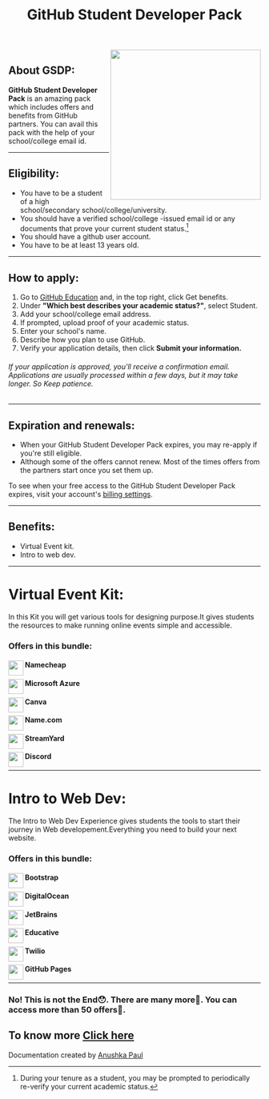 <h1 align="center">GitHub Student Developer Pack </h1>

<br><br>
<img src="https://user-images.githubusercontent.com/87390353/141514418-91c49c48-a0ad-4430-a563-50b2b23dfd19.jpg" width="300" align = "right">

## About GSDP:
**GitHub Student Developer Pack** is an amazing pack which includes offers and benefits from GitHub partners. You can avail this pack with the help of your school/college email id.
<br>

---
## Eligibility:
- You have to be a student of a high school/secondary school/college/university.
- You should have a verified school/college -issued email id or any documents that prove your current student status.[^1]
- You should have a github user account.
- You have to be at least 13 years old.

---


[^1]:During your tenure as a student, you may be prompted to periodically re-verify your current academic status.

## How to apply:
1. Go to [GitHub Education](https://education.github.com/globalcampus/student) and, in the top right, click Get benefits.
2. Under **"Which best describes your academic status?"**, select Student.
3. Add your school/college email address.
4. If prompted, upload proof of your academic status.
5. Enter your school's name.
6. Describe how you plan to use GitHub.
7. Verify your application details, then click **Submit your information.**

###### *If your application is approved, you'll receive a confirmation email. Applications are usually processed within a few days, but it may take longer. So Keep patience.*

---
## Expiration and renewals:
- When your GitHub Student Developer Pack expires, you may re-apply if you're still eligible.
- Although some of the offers cannot renew. Most of the times offers from the partners start once you set them up.

To see when your free access to the GitHub Student Developer Pack expires, visit your account's [billing settings](https://github.com/settings/billing).

---
## Benefits:
- Virtual Event kit.
- Intro to web dev.

---
# Virtual Event Kit:
In this Kit you will get various tools for designing purpose.It gives students the resources to make running online events simple and accessible.

### Offers in this bundle:
#### Namecheap <img src="https://user-images.githubusercontent.com/87390353/141669034-e1f6461b-14a2-4485-9d77-fdf71bd53c8a.png" width="30" align = "left">
#### Microsoft Azure <img src="https://user-images.githubusercontent.com/87390353/141668983-673ee55f-98ff-4744-bb0f-86f6bf629d56.png" width="30" align = "left">
#### Canva <img src="https://user-images.githubusercontent.com/87390353/141669053-178cad8a-137d-4ffd-a1f5-9ad9410889a4.png" width="30" align = "left">
#### Name.com <img src="https://user-images.githubusercontent.com/87390353/141669090-cffe4145-0dce-4f0d-ae3a-b43acf40b18d.png" width="30" align = "left">
#### StreamYard <img src="https://user-images.githubusercontent.com/87390353/141669130-d4d21d4c-7c36-4282-b50e-6bf91d780055.png" width="30" align = "left">
#### Discord <img src="https://user-images.githubusercontent.com/87390353/141669268-53bd27ea-e2da-4e54-b03a-a5302aecacb7.png" width="30" align = "left">

---
# Intro to Web Dev:
The Intro to Web Dev Experience gives students the tools to start their journey in Web developement.Everything you need to build your next website.

### Offers in this bundle:
#### Bootstrap <img src="https://user-images.githubusercontent.com/87390353/141669368-0fd86d58-f704-4743-86d2-729e35274482.png" width="30" align = "left">
#### DigitalOcean <img src="https://user-images.githubusercontent.com/87390353/141669428-34bb570e-df04-418e-bf43-fc9af3a4ef20.png" width="30" align = "left">
#### JetBrains <img src="https://user-images.githubusercontent.com/87390353/141669451-70ac3449-5b86-4108-857c-26e9c543d404.png" width="30" align = "left">
#### Educative <img src="https://user-images.githubusercontent.com/87390353/141669480-0a8c28c1-ad98-4c67-bbee-408a458fbb53.png" width="30" align = "left">
#### Twilio <img src="https://user-images.githubusercontent.com/87390353/141669520-cd9ad0d7-90d4-460c-914c-dcc70df2d36f.png" width="30" align = "left">
#### GitHub Pages <img src="https://user-images.githubusercontent.com/87390353/141669560-e620b8bf-2310-4d30-8848-0487939a566c.png" width="30" align = "left">

---
### No! This is not the End😯. There are many more🤩. You can access more than 50 offers🥳.
## To know more [Click here](https://education.github.com/globalcampus/student)

Documentation created by [Anushka Paul](https://github.com/pilipi-puu-puu)
